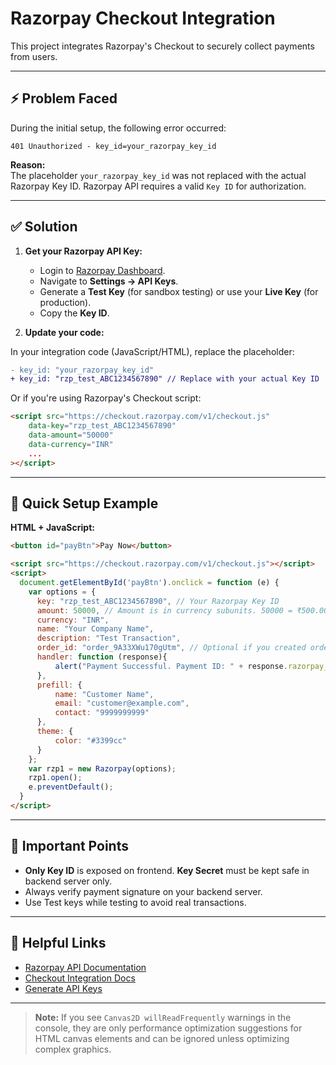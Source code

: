 # Razorpay Checkout Integration

This project integrates Razorpay's Checkout to securely collect payments from users.

---

## ⚡ Problem Faced
During the initial setup, the following error occurred:

```
401 Unauthorized - key_id=your_razorpay_key_id
```

**Reason:**  
The placeholder `your_razorpay_key_id` was not replaced with the actual Razorpay Key ID. Razorpay API requires a valid `Key ID` for authorization.

---

## ✅ Solution

1. **Get your Razorpay API Key:**
   - Login to [Razorpay Dashboard](https://dashboard.razorpay.com/).
   - Navigate to **Settings → API Keys**.
   - Generate a **Test Key** (for sandbox testing) or use your **Live Key** (for production).
   - Copy the **Key ID**.

2. **Update your code:**

In your integration code (JavaScript/HTML), replace the placeholder:

```diff
- key_id: "your_razorpay_key_id"
+ key_id: "rzp_test_ABC1234567890" // Replace with your actual Key ID
```

Or if you're using Razorpay's Checkout script:

```html
<script src="https://checkout.razorpay.com/v1/checkout.js"
    data-key="rzp_test_ABC1234567890"
    data-amount="50000"
    data-currency="INR"
    ...
></script>
```

---

## 🚀 Quick Setup Example

**HTML + JavaScript:**

```html
<button id="payBtn">Pay Now</button>

<script src="https://checkout.razorpay.com/v1/checkout.js"></script>
<script>
  document.getElementById('payBtn').onclick = function (e) {
    var options = {
      key: "rzp_test_ABC1234567890", // Your Razorpay Key ID
      amount: 50000, // Amount is in currency subunits. 50000 = ₹500.00
      currency: "INR",
      name: "Your Company Name",
      description: "Test Transaction",
      order_id: "order_9A33XWu170gUtm", // Optional if you created order in backend
      handler: function (response){
          alert("Payment Successful. Payment ID: " + response.razorpay_payment_id);
      },
      prefill: {
          name: "Customer Name",
          email: "customer@example.com",
          contact: "9999999999"
      },
      theme: {
          color: "#3399cc"
      }
    };
    var rzp1 = new Razorpay(options);
    rzp1.open();
    e.preventDefault();
  }
</script>
```

---

## 📌 Important Points
- **Only Key ID** is exposed on frontend. **Key Secret** must be kept safe in backend server only.
- Always verify payment signature on your backend server.
- Use Test keys while testing to avoid real transactions.

---

## 🔗 Helpful Links
- [Razorpay API Documentation](https://razorpay.com/docs/api/)
- [Checkout Integration Docs](https://razorpay.com/docs/payments/checkout/)
- [Generate API Keys](https://razorpay.com/docs/payments/dashboard/generate-api-keys/)

---

> **Note:** If you see `Canvas2D willReadFrequently` warnings in the console, they are only performance optimization suggestions for HTML canvas elements and can be ignored unless optimizing complex graphics.
